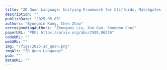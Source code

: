 ```yaml
---
title: "2D Quon Language: Unifying Framework for Cliffords, Matchgates, and Beyond"
description: ""
publishDate: "2025-05-09"
authors: "Byungmin Kang, Chen Zhao"
correspondingAuthors: "Zhengwei Liu, Xun Gao, Soonwon Choi"
paperURL: "PDF: https://arxiv.org/abs/2505.06336"
codeURL: ""
webURL: ""
img: "/figs/2025-2d_quon.png"
imgAlt: "2D Quon Language"
pub: ""
dataURL: ""
---
```


